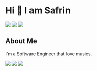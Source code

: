 
# Hi 👋 I am Safrin

[<img src="https://img.shields.io/badge/Facebook-1877F2?style=for-the-badge&logo=facebook&logoColor=white" />](https://www.facebook.com/muhamad.safrin/)
[<img src="https://img.shields.io/badge/LinkedIn-0077B5?style=for-the-badge&logo=linkedin&logoColor=white" />](https://www.linkedin.com/in/muhamad-safrin-816853126/)
[<img src="https://img.shields.io/badge/twitter-00acee?style=for-the-badge&logo=twitter&logoColor=white" />](https://www.linkedin.com/in/muhamad-safrin-816853126/)

  

## About Me

I'm a Software Engineer that love musics.

  

[<img src="https://img.shields.io/badge/Laravel-FF2D20?style=for-the-badge&logo=laravel&logoColor=white">]()
[<img src="https://img.shields.io/badge/vue.js-42b883?style=for-the-badge&logo=vue.js&logoColor=white">]()
[<img src="https://img.shields.io/badge/MySQL-00758F?style=for-the-badge&logo=mysql&logoColor=white">]()